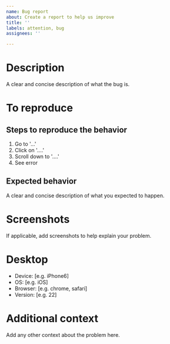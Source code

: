 ```yaml
---
name: Bug report
about: Create a report to help us improve
title: ''
labels: attention, bug
assignees: ''

---
```


# Description
A clear and concise description of what the bug is.


# To reproduce
## Steps to reproduce the behavior
1. Go to '...'
2. Click on '....'
3. Scroll down to '....'
4. See error

## Expected behavior
A clear and concise description of what you expected to happen.


# Screenshots
If applicable, add screenshots to help explain your problem.


# Desktop
 - Device: [e.g. iPhone6]
 - OS: [e.g. iOS]
 - Browser: [e.g. chrome, safari]
 - Version: [e.g. 22]


# Additional context
Add any other context about the problem here.

